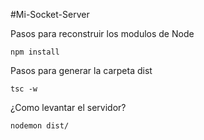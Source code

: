 #Mi-Socket-Server

Pasos para reconstruir los modulos de Node

```
npm install
```

Pasos para generar la carpeta dist

```
tsc -w
```

¿Como levantar el servidor?
```
nodemon dist/
```
